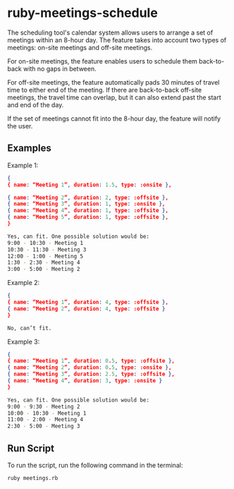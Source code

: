 # ruby-meetings-schedule

The scheduling tool's calendar system allows users to arrange a set of meetings within an 8-hour day. The feature takes into account two types of meetings: on-site meetings and off-site meetings.

For on-site meetings, the feature enables users to schedule them back-to-back with no gaps in between.

For off-site meetings, the feature automatically pads 30 minutes of travel time to either end of the meeting. If there are back-to-back off-site meetings, the travel time can overlap, but it can also extend past the start and end of the day.

If the set of meetings cannot fit into the 8-hour day, the feature will notify the user.

## Examples 
Example 1:
```json
{
{ name: “Meeting 1”, duration: 1.5, type: :onsite },

{ name: “Meeting 2”, duration: 2, type: :offsite },
{ name: “Meeting 3”, duration: 1, type: :onsite },
{ name: “Meeting 4”, duration: 1, type: :offsite },
{ name: “Meeting 5”, duration: 1, type: :offsite },
}
```
```bash
Yes, can fit. One possible solution would be:
9:00 - 10:30 - Meeting 1
10:30 - 11:30 - Meeting 3
12:00 - 1:00 - Meeting 5
1:30 - 2:30 - Meeting 4
3:00 - 5:00 - Meeting 2
```
Example 2:
```json
{
{ name: “Meeting 1”, duration: 4, type: :offsite },
{ name: “Meeting 2”, duration: 4, type: :offsite }
}
```
```bash
No, can’t fit.
```
Example 3:
```json
{
{ name: “Meeting 1”, duration: 0.5, type: :offsite },
{ name: “Meeting 2”, duration: 0.5, type: :onsite },
{ name: “Meeting 3”, duration: 2.5, type: :offsite },
{ name: “Meeting 4”, duration: 3, type: :onsite }
}
```
```bash
Yes, can fit. One possible solution would be:
9:00 - 9:30 - Meeting 2
10:00 - 10:30 - Meeting 1
11:00 - 2:00 - Meeting 4
2:30 - 5:00 - Meeting 3
```
## Run Script

To run the script, run the following command in the terminal:

```bash
ruby meetings.rb
```
